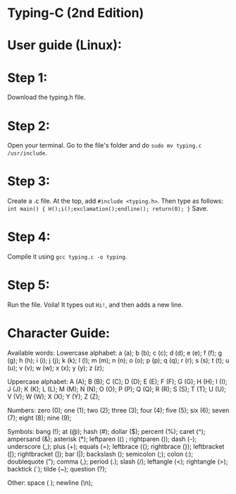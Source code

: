 # Typing-C (2nd Edition)

# User guide (Linux):
# Step 1:
Download the typing.h file.

# Step 2:
Open your terminal. Go to the file's folder and do `sudo mv typing.c /usr/include`.

# Step 3:
Create a .c file. At the top, add `#include <typing.h>`.
Then type as follows:
`int main()
{
  H();i();exclamation();endline();
  return(0);
}`
Save.

# Step 4:
Compile it using `gcc typing.c -o typing`.

# Step 5:
Run the file. Voila! It types out `Hi!`, and then adds a new line.

# Character Guide:

Available words:
Lowercase alphabet:
a (a); b (b); c (c); d (d); e (e);
f (f); g (g); h (h); i (i); j (j);
k (k); l (l); m (m); n (n); o (o);
p (p); q (q); r (r); s (s); t (t);
u (u); v (v); w (w); x (x); y (y);
z (z);

Uppercase alphabet:
A (A); B (B); C (C); D (D); E (E);
F (F); G (G); H (H); I (I); J (J);
K (K); L (L); M (M); N (N); O (O);
P (P); Q (Q); R (R); S (S); T (T);
U (U); V (V); W (W); X (X); Y (Y);
Z (Z);

Numbers:
zero (0); one (1); two (2);
three (3); four (4); five (5);
six (6); seven (7);  eight (8);
nine (9);

Symbols:
bang (!); at (@); hash (#);
dollar ($); percent (%); caret (^);
ampersand (&); asterisk (*);
leftparen (() ; rightparen ());
dash (-); underscore (_);
plus (+); equals (=);
leftbrace ({); rightbrace (});
leftbracket ([); rightbracket (]);
bar (|); backslash (\);
semicolon (;); colon (:);
doublequote ("); comma (,);
period (.); slash (/);
leftangle (<); rightangle (>);
backtick (`); tilde (~);
question (?);

Other:
space ( ); newline (\n);
